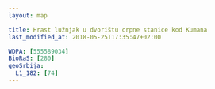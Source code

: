 ```yaml
---
layout: map

title: Hrast lužnjak u dvorištu crpne stanice kod Kumana
last_modified_at: 2018-05-25T17:35:47+02:00

WDPA: [555589034]
BioRaS: [280]
geoSrbija:
  L1_182: [74]
---
```

